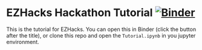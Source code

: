 EZHacks Hackathon Tutorial [![Binder](https://mybinder.org/badge_logo.svg)](https://mybinder.org/v2/gh/sfu-db/dataprep-hackathon-tutorial/HEAD?filepath=Tutorial.ipynb)
===========

This is the tutorial for EZHacks. You can open this in Binder (click the button after the title), or clone this repo and open
the `Tutorial.ipynb` in you jupyter environment.